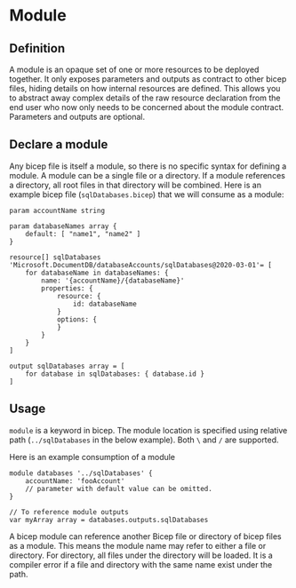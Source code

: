 # Module

## Definition

A module is an opaque set of one or more resources to be deployed together. It only exposes parameters and outputs as contract to other bicep files, hiding details on how internal resources are defined. This allows you to abstract away complex details of the raw resource declaration from the end user who now only needs to be concerned about the module contract. Parameters and outputs are optional.

## Declare a module

Any bicep file is itself a module, so there is no specific syntax for defining a module. A module can be a single file or a directory. If a module references a directory, all root files in that directory will be combined. Here is an example bicep file (`sqlDatabases.bicep`) that we will consume as a module:

```
param accountName string

param databaseNames array {
    default: [ "name1", "name2" ]
}

resource[] sqlDatabases 'Microsoft.DocumentDB/databaseAccounts/sqlDatabases@2020-03-01'= [
    for databaseName in databaseNames: {
        name: '{accountName}/{databaseName}'
        properties: {
            resource: {
                id: databaseName
            }
            options: {
            }
        }
    }
]

output sqlDatabases array = [
    for database in sqlDatabases: { database.id }
]
```

## Usage

`module` is a keyword in bicep. The module location is specified using relative path (`../sqlDatabases` in the below example). Both `\` and `/` are supported.

Here is an example consumption of a module

```
module databases '../sqlDatabases' {
    accountName: 'fooAccount'
    // parameter with default value can be omitted.
}

// To reference module outputs
var myArray array = databases.outputs.sqlDatabases
```

A bicep module can reference another Bicep file or directory of bicep files as a module. This means the module name may refer to either a file or directory. For directory, all files under the directory will be loaded. It is a compiler error if a file and directory with the same name exist under the path.
